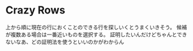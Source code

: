 # Crazy Rows

上から順に現在の行におくことのできる行を探しいくとうまくいきそう。
候補が複数ある場合は一番近いものを選択する。
証明したいんだけどちゃんとできないなあ、どの証明法を使うといいのかがわからん